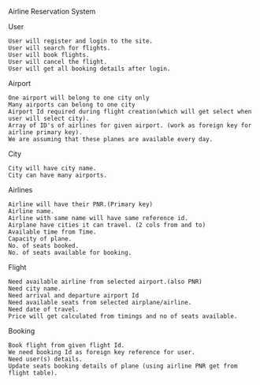 Airline Reservation System


User 

	User will register and login to the site.
	User will search for flights.
	User will book flights.
	User will cancel the flight.
	User will get all booking details after login.
	

Airport

	One airport will belong to one city only
	Many airports can belong to one city
	Airport Id required during flight creation(which will get select when user will select city).
	Array of ID's of airlines for given airport. (work as foreign key for airline primary key).
	We are assuming that these planes are available every day.
		

City

	City will have city name.
	City can have many airports.


Airlines

	Airline will have their PNR.(Primary key)
	Airline name.
	Airline with same name will have same reference id.
	Airplane have cities it can travel. (2 cols from and to)
	Available time from Time.
	Capacity of plane.
	No. of seats booked.
	No. of seats available for booking. 

	

Flight

	
	Need available airline from selected airport.(also PNR)
	Need city name. 
	Need arrival and departure airport Id
	Need available seats from selected airplane/airline.
	Need date of travel.
 	Price will get calculated from timings and no of seats available. 

Booking 

	Book flight from given flight Id.
	We need booking Id as foreign key reference for user. 
	Need user(s) details. 
	Update seats booking details of plane (using airline PNR get from flight table). 
	
	
	



	